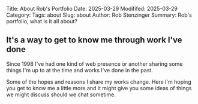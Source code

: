 Title: About Rob's Portfolio
Date: 2025-03-29
Modififed: 2025-03-29
Category:
Tags: about
Slug: about
Author: Rob Stenzinger
Summary: Rob's portfolio, what is it all about?

## It's a way to get to know me through work I've done

Since 1998 I've had one kind of web presence or another sharing some things I'm up to at the time and works I've done in the past.

Some of the hopes and reasons I share my works change. Here I'm hoping you get to know me a little more and it might give you some ideas of things we might discuss should we chat sometime.